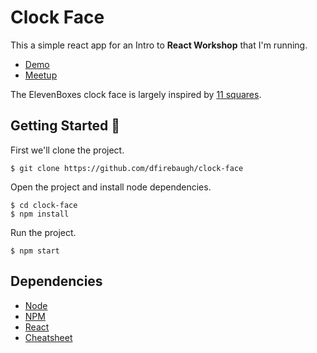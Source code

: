 # Clock Face
This a simple react app for an Intro to **React Workshop** that I'm running.
* [Demo](https://dfirebaugh.github.io/clock-face/)
* [Meetup](https://www.meetup.com/HackRVA-Meetup/events/254676188/)

The ElevenBoxes clock face is largely inspired by [11 squares](https://github.com/Athulus/11-squares).

## Getting Started :rocket:
First we'll clone the project.
```shell
$ git clone https://github.com/dfirebaugh/clock-face
```

Open the project and install node dependencies.
```shell
$ cd clock-face
$ npm install
```

Run the project.
```shell
$ npm start
```

## Dependencies
* [Node](https://nodejs.org/)
* [NPM](https://www.npmjs.com/)
* [React](https://reactjs.org/docs/getting-started.html)
* [Cheatsheet](https://devhints.io/react)